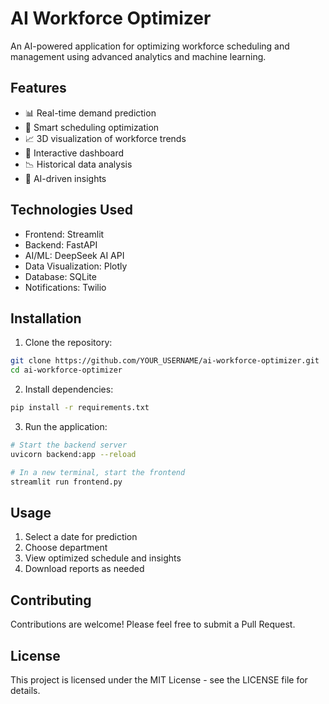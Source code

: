 # AI Workforce Optimizer

An AI-powered application for optimizing workforce scheduling and management using advanced analytics and machine learning.

## Features

- 📊 Real-time demand prediction
- 🎯 Smart scheduling optimization
- 📈 3D visualization of workforce trends
- 📱 Interactive dashboard
- 📉 Historical data analysis
- 🤖 AI-driven insights

## Technologies Used

- Frontend: Streamlit
- Backend: FastAPI
- AI/ML: DeepSeek AI API
- Data Visualization: Plotly
- Database: SQLite
- Notifications: Twilio

## Installation

1. Clone the repository:
```bash
git clone https://github.com/YOUR_USERNAME/ai-workforce-optimizer.git
cd ai-workforce-optimizer
```

2. Install dependencies:
```bash
pip install -r requirements.txt
```

3. Run the application:
```bash
# Start the backend server
uvicorn backend:app --reload

# In a new terminal, start the frontend
streamlit run frontend.py
```

## Usage

1. Select a date for prediction
2. Choose department
3. View optimized schedule and insights
4. Download reports as needed



## Contributing

Contributions are welcome! Please feel free to submit a Pull Request.

## License

This project is licensed under the MIT License - see the LICENSE file for details.

